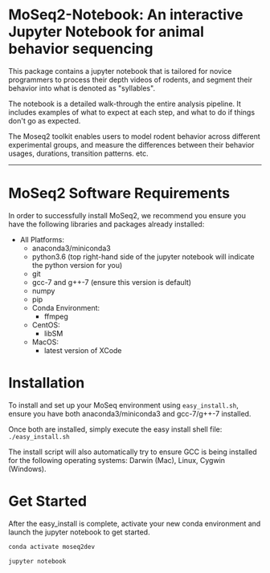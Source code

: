 # MoSeq2-Notebook: An interactive Jupyter Notebook for animal behavior sequencing

This package contains a jupyter notebook that is tailored for novice programmers to process
their depth videos of rodents, and segment their behavior into what is denoted as "syllables".

The notebook is a detailed walk-through the entire analysis pipeline.
It includes examples of what to expect at each step, and what to do if things don't go as expected. 

The Moseq2 toolkit enables users to model rodent behavior across different experimental groups, and
measure the differences between their behavior usages, durations, transition patterns. etc.

***

# MoSeq2 Software Requirements

In order to successfully install MoSeq2, we recommend you ensure you have the following libraries and packages already installed:
 - All Platforms:
     - anaconda3/miniconda3
     - python3.6 (top right-hand side of the jupyter notebook will indicate the python version for you)
     - git
     - gcc-7 and g++-7 (ensure this version is default)
     - numpy
     - pip
     - Conda Environment:
         - ffmpeg
     - CentOS:
         - libSM
     - MacOS:
         - latest version of XCode

# Installation

To install and set up your MoSeq environment using `easy_install.sh`, ensure you have both anaconda3/miniconda3 and gcc-7/g++-7 installed.

Once both are installed, simply execute the easy install shell file: `./easy_install.sh`

The install script will also automatically try to ensure GCC is being installed for the 
following operating systems: Darwin (Mac), Linux, Cygwin (Windows).

# Get Started

After the easy_install is complete, activate your new conda environment and launch the jupyter notebook to get started.

```bash
conda activate moseq2dev

jupyter notebook
```  
